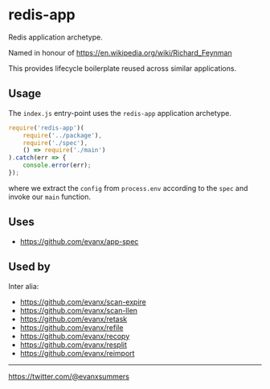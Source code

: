 
# redis-app

Redis application archetype.

Named in honour of https://en.wikipedia.org/wiki/Richard_Feynman 

This provides lifecycle boilerplate reused across similar applications.


## Usage

The `index.js` entry-point uses the `redis-app` application archetype.
```javascript
require('redis-app')(
    require('../package'),
    require('./spec'),
    () => require('./main')
).catch(err => {
    console.error(err);
});
```
where we extract the `config` from `process.env` according to the `spec` and invoke our `main` function.

## Uses

- https://github.com/evanx/app-spec

## Used by

Inter alia:
- https://github.com/evanx/scan-expire
- https://github.com/evanx/scan-llen
- https://github.com/evanx/retask
- https://github.com/evanx/refile
- https://github.com/evanx/recopy
- https://github.com/evanx/resplit
- https://github.com/evanx/reimport

<hr>

https://twitter.com/@evanxsummers

